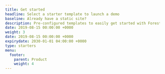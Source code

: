```yaml
---
title: Get started
headline: Select a starter template to launch a demo
baseline: Already have a static site?
description: Pre-configured templates to easily get started with Forestry CMS.
date: 2019-08-15 00:00:00 +0000
weight: 3
date: 2019-08-15 00:00:00 +0000
expirydate: 2030-01-01 04:00:00 +0000
type: starters
menu:
  footer:
    parent: Product
    weight: 4
---
```

